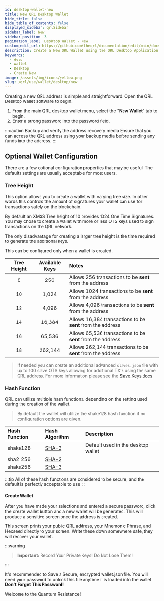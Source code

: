 ```yaml
---
id: desktop-wallet-new
title: New QRL Desktop Wallet
hide_title: false
hide_table_of_contents: false
displayed_sidebar: qrlSidebar
sidebar_label: New
sidebar_position: 3
pagination_label: Desktop Wallet - New
custom_edit_url: https://github.com/theqrl/documentation/edit/main/docs/Use/Wallet/Desktop/create-a-new-wallet.md
description: Create a New QRL Wallet using the QRL Desktop Application
keywords:
  - docs
  - wallet
  - Desktop
  - Create New
image: /assets/img/icons/yellow.png
slug: /qrl/use/wallet/desktop/new
---
```


Creating a new QRL address is simple and straightforward. Open the QRL Desktop wallet software to begin.


1. From the main QRL desktop wallet menu, select the "**New Wallet**" tab to begin. 
2. Enter a strong password into the password field.

:::caution Backup and verify the address recovery media
Ensure that you can access the QRL address using your backup media before sending any funds into the address.
:::

## Optional Wallet Configuration

There are a few optional configuration properties that may be useful. The defaults settings are usually acceptable for most users.

### Tree Height

This option allows you to create a wallet with varying tree size. In other words this controls the amount of signatures your wallet can use for transactions safely on the blockchain. 

By default an XMSS Tree height of 10 provides 1024 One Time Signatures. You may chose to create a wallet with more or less OTS keys used to sign transactions on the QRL network. 

The only disadvantage for creating a larger tree height is the time required to generate the additional keys. 

This can be configured only when a wallet is created.


|  Tree Height | Available Keys | Notes |
|:---------: | :----------: | :--- |
| 8  | 256 | Allows 256 transactions to be **sent** from the address |
| 10 |  1,024 | Allows 1024 transactions to be **sent** from the address | 
| 12 |  4,096 | Allows 4,096 transactions to be **sent** from the address |
| 14 |  16,384 | Allows 16,384 transactions to be **sent** from the address |
| 16 |  65,536 | Allows 65,536 transactions to be **sent** from the address |
| 18 |  262,144 | Allows 262,144 transactions to be **sent** from the address |


> If needed you can create an additional advanced `slaves.json` file with up to 100 slave OTS keys allowing for additional TX's using the same QRL address. For more information please see the [Slave Keys docs](../../../../qrl/build/address/slave-keys)


### Hash Function

QRL can utilize multiple hash functions, depending on the setting used during the creation of the wallet.

> By default the wallet will utilize the shake128 hash function if no configuration options are given. 

| Hash Function | Hash Algorithm | Description |
|:-----|:-----|:---------|
| shake128 | [SHA-3](https://en.wikipedia.org/wiki/SHA-3) | Default used in the desktop wallet |
| sha2_256 | [SHA-2](https://en.wikipedia.org/wiki/SHA-2) |  |
| shake256 | [SHA-3](https://en.wikipedia.org/wiki/SHA-3) |  |


:::tip
All of these hash functions are considered to be secure, and the default is perfectly acceptable to use
:::


#### Create Wallet


After you have made your selections and entered a secure password, click the create wallet button and a new wallet will be generated. This will produce a sensitive screen once the address is created. 



This screen prints your public QRL address, your Mnemonic Phrase, and Hexseed directly to your screen. Write these down somewhere safe, they will recover your wallet.

:::warning

> **Important:** Record Your Private Keys! Do Not Lose Them!

:::

It's recommended to Save a Secure, encrypted wallet.json file. You will need your password to unlock this file anytime it is loaded into the wallet **Don't Forget This Password!**

Welcome to the Quantum Resistance! 